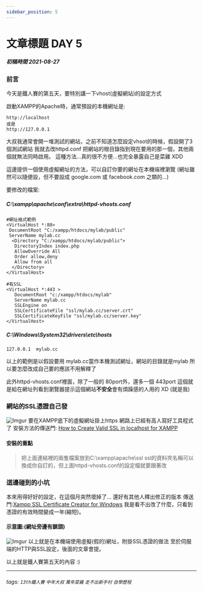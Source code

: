 ```yaml
---
sidebar_position: 5
---
```


# 文章標題 DAY 5

##### 初稿時間 2021-08-27

### 前言

今天是鐵人賽的第五天，要特別講一下vhost(虛擬網站)的設定方式

啟動XAMPP的Apache時，通常預設的本機網址是:

```
http://localhost
或是
http://127.0.0.1
```

大叔我通常會開一堆測試的網站，之前不知道怎麼設定vhsot的時候，假設開了3個測試網站
我就去改httpd.conf 把網站的根目錄指到現在要用的那一個，其他兩個就無法同時啟用。
這種方法...真的很不方便...也完全暴露自己是菜雞 XDD

這邊提供一個使用虛擬網址的方法，可以自訂你要的網址在本機端裡瀏覽
(網址雖然可以隨便設，但不要設成 google.com 或 facebook.com 之類的...)

要修改的檔案:

##### C:\xampp\apache\conf\extra\httpd-vhosts.conf

```
#網址格式範例
<VirtualHost *:80>
 DocumentRoot "C:/xampp/htdocs/mylab/public"
 ServerName mylab.cc
  <Directory "C:/xampp/htdocs/mylab/public">
   DirectoryIndex index.php
   AllowOverride All
   Order allow,deny
   Allow from all
  </Directory> 
</VirtualHost>

#有SSL
<VirtualHost *:443 >
   DocumentRoot "c:/xampp/htdocs/mylab"
   ServerName mylab.cc
   SSLEngine on
   SSLCertificateFile "ssl/mylab.cc/server.crt"
   SSLCertificateKeyFile "ssl/mylab.cc/server.key"
</VirtualHost>
```

##### C:\Windows\System32\drivers\etc\hosts

```
127.0.0.1  mylab.cc
```

以上的範例是以假設要用 mylab.cc當作本機測試網址，網站的目錄就是mylab
所以要怎麼改成自己要的應該不用解釋了

此外httpd-vhosts.conf裡面，除了一般的 80port外，還多一個 443port
這個就是給在網址列看到瀏覽器提示這個網站**不安全**會有煩躁感的人用的 XD (就是我)

### 網站的SSL憑證自己發

![Imgur](https://i.imgur.com/dkzoHzN.png)
要在XAMPP底下的虛擬網址掛上https
網路上已經有高人寫好工具程式了
安裝方法的傳送門: [How to Create Valid SSL in localhost for XAMPP](https://shellcreeper.com/how-to-create-valid-ssl-in-localhost-for-xampp/)

#### 安裝的重點
>
>把上面連結裡的兩隻檔案放到C:\xampp\apache\ssl
>ssl的資料夾名稱可以換成你自訂的，但上面httpd-vhosts.conf的設定檔就要跟著改

### 這邊碰到的小坑

本來用得好好的設定，在這個月突然壞掉了...
還好有其他人釋出修正的版本
傳送門:[Xampp SSL Certificate Creator for Windows](https://gist.github.com/adriansuter/f197dac4cf8570c2214642fa15299c33)
我是看不出改了什麼，只看到憑證的有效時間變成一年(縮短)。

#### 示意圖:(網址旁邊有鎖頭)

![Imgur](https://i.imgur.com/KZUrw55.png)
以上就是在本機端使用虛擬(假的)網址，附掛SSL憑證的做法
至於伺服端的HTTP與SSL設定，後面的文章會提。

以上就是鐵人賽第五天的內容 :)

---  

###### tags: `13th鐵人賽` `中年大叔` `萬年菜雞` `走不出新手村` `自學歷程`
